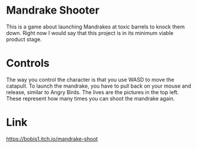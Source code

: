 # Mandrake Shooter
This is a game about launching Mandrakes at toxic barrels to knock them down. Right now I would say that this project is in its minimum viable product stage.
# Controls
The way you control the character is that you use WASD to move the catapult. To launch the mandrake, you have to pull back on your mouse and release, similar to Angry Birds. The lives are the pictures in the top left. These represent how many times you can shoot the mandrake again.
# Link
https://bobis1.itch.io/mandrake-shoot
